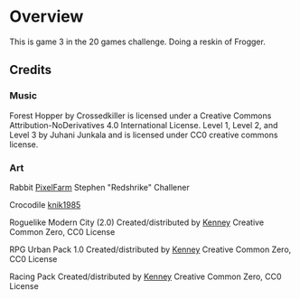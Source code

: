 # Overview
This is game 3 in the 20 games challenge. Doing a reskin of Frogger.

## Credits
### Music
Forest Hopper by Crossedkiller is licensed under a Creative Commons Attribution-NoDerivatives 4.0 International License.
Level 1, Level 2, and Level 3 by Juhani Junkala and is licensed under CC0 creative commons license.

### Art
Rabbit 
[PixelFarm](https://bitbucket.org/tebruno99/pixelfarm) Stephen "Redshrike" Challener

Crocodile 
[knik1985](https://opengameart.org/users/knik1985)

Roguelike Modern City (2.0)
Created/distributed by [Kenney](www.kenney.nl)
Creative Common Zero, CC0 License

RPG Urban Pack 1.0
Created/distributed by [Kenney](www.kenney.nl)
Creative Common Zero, CC0 License

Racing Pack
Created/distributed by [Kenney](www.kenney.nl)
Creative Common Zero, CC0 License
